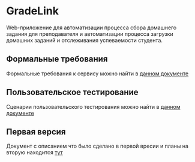 # GradeLink

Web-приложение для автоматизации процесса сбора домашнего задания для преподавателя и автоматизации процесса загрузки домашних заданий и отслеживания успеваемости студента.


## Формальные требования

Формальные требования к сервису можно найти в [данном документе](docs/Формальные%20требования.pdf)

## Пользовательское тестирование

Сценарии пользовательского тестирования можно найти в [данном документе](docs/Пользовательские%20тесты.pdf)

## Первая версия

Документ с описанием что было сделано в первой вресии и планы на вторую находится [тут](docs/Checkpoint.pdf)